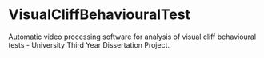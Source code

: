 # VisualCliffBehaviouralTest
Automatic video processing software for analysis of visual cliff behavioural tests - University Third Year Dissertation Project.
